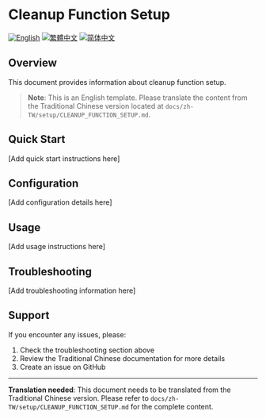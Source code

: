 # Cleanup Function Setup

[![English](https://img.shields.io/badge/Language-English-blue)](CLEANUP_FUNCTION_SETUP.md)
[![繁體中文](https://img.shields.io/badge/Language-繁體中文-red)](../zh-TW/setup/CLEANUP_FUNCTION_SETUP.md)
[![简体中文](https://img.shields.io/badge/Language-简体中文-green)](../zh-CN/setup/CLEANUP_FUNCTION_SETUP.md)

## Overview

This document provides information about cleanup function setup.

> **Note**: This is an English template. Please translate the content from the Traditional Chinese version located at `docs/zh-TW/setup/CLEANUP_FUNCTION_SETUP.md`.

## Quick Start

[Add quick start instructions here]

## Configuration

[Add configuration details here]

## Usage

[Add usage instructions here]

## Troubleshooting

[Add troubleshooting information here]

## Support

If you encounter any issues, please:
1. Check the troubleshooting section above
2. Review the Traditional Chinese documentation for more details
3. Create an issue on GitHub

---

**Translation needed**: This document needs to be translated from the Traditional Chinese version. Please refer to `docs/zh-TW/setup/CLEANUP_FUNCTION_SETUP.md` for the complete content.